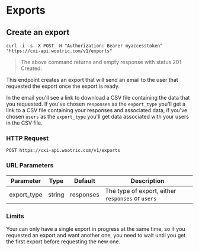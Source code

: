 # Exports

## Create an export

```shell
curl -i -s -X POST -H "Authorization: Bearer myaccesstoken" "https://cxi-api.wootric.com/v1/exports"
```

> The above command returns and empty response with status 201 Created.

This endpoint creates an export that will send an email to the user that requested the export once the export is ready.

In the email you'll see a link to download a CSV file containing the data that you requested. If you've chosen `responses` as the `export_type` you'll get a link to a CSV file containing your responses and associated data, if you've chosen `users` as the `export_type` you'll get data associated with your users in the CSV file.

### HTTP Request

`POST https://cxi-api.wootric.com/v1/exports`

### URL Parameters

Parameter | Type | Default | Description
--------- | ---- | ------- | ----
export_type | string | responses | The type of export, either `responses` or `users`

### Limits

Your can only have a single export in progress at the same time, so if you requested an export and want another one, you need to wait until you get the first export before requesting the new one.
